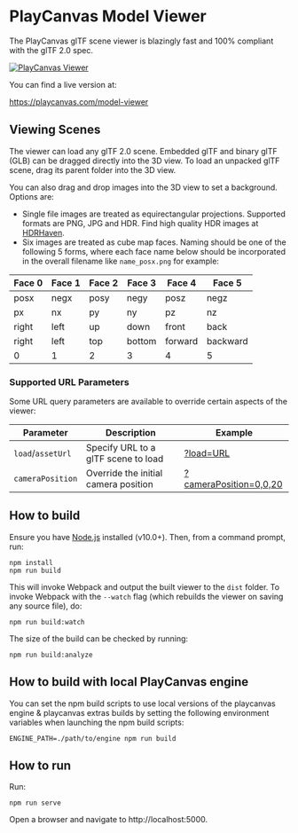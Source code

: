 # PlayCanvas Model Viewer

The PlayCanvas glTF scene viewer is blazingly fast and 100% compliant with the glTF 2.0 spec.

[![PlayCanvas Viewer](images/viewer.png)](https://playcanvas.com/model-viewer)

You can find a live version at:

https://playcanvas.com/model-viewer

## Viewing Scenes

The viewer can load any glTF 2.0 scene. Embedded glTF and binary glTF (GLB) can be dragged directly into the 3D view. To load an unpacked glTF scene, drag its parent folder into the 3D view.

You can also drag and drop images into the 3D view to set a background. Options are:

* Single file images are treated as equirectangular projections. Supported formats are PNG, JPG and HDR. Find high quality HDR images at [HDRHaven](https://hdrihaven.com/).
* Six images are treated as cube map faces. Naming should be one of the following 5 forms, where each face name below should be incorporated in the overall filename like `name_posx.png` for example:

| Face 0  | Face 1  | Face 2  | Face 3  | Face 4  | Face 5  |
|---------|---------|---------|---------|---------|---------|
| posx    |  negx   | posy    | negy    | posz    | negz    |
| px      |  nx     | py      | ny      | pz      | nz      |
| right   |  left   | up      | down    | front   | back    |
| right   |  left   | top     | bottom  | forward | backward|
| 0       |  1      | 2       | 3       | 4       | 5       |

### Supported URL Parameters

Some URL query parameters are available to override certain aspects of the viewer:

| Parameter         | Description                          | Example |
|-------------------|--------------------------------------|---------|
| `load`/`assetUrl` | Specify URL to a glTF scene to load  | [?load=URL](https://playcanvas.com/model-viewer/?load=https://raw.githubusercontent.com/KhronosGroup/glTF-Sample-Models/master/2.0/DamagedHelmet/glTF-Binary/DamagedHelmet.glb) |
| `cameraPosition`  | Override the initial camera position | [?cameraPosition=0,0,20](https://playcanvas.com/model-viewer/?load=https://raw.githubusercontent.com/KhronosGroup/glTF-Sample-Models/master/2.0/DamagedHelmet/glTF-Binary/DamagedHelmet.glb&cameraPosition=0,0,20) |

## How to build

Ensure you have [Node.js](https://nodejs.org) installed (v10.0+). Then, from a command prompt, run:

    npm install
    npm run build

This will invoke Webpack and output the built viewer to the `dist` folder. To invoke Webpack with the `--watch` flag (which rebuilds the viewer on saving any source file), do:

    npm run build:watch

The size of the build can be checked by running:

    npm run build:analyze

## How to build with local PlayCanvas engine

You can set the npm build scripts to use local versions of the playcanvas engine & playcanvas extras builds by setting the following environment variables when launching the npm build scripts:

    ENGINE_PATH=./path/to/engine npm run build

## How to run

Run:

    npm run serve

Open a browser and navigate to http://localhost:5000.
